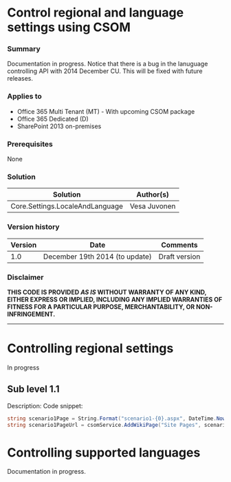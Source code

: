 # Control regional and language settings using CSOM #

### Summary ###
Documentation in progress.
Notice that there is a bug in the lanuguage controlling API with 2014 December CU. This will be fixed with future releases.

### Applies to ###
-  Office 365 Multi Tenant (MT) - With upcoming CSOM package
-  Office 365 Dedicated (D) 
-  SharePoint 2013 on-premises

### Prerequisites ###
None

### Solution ###
Solution | Author(s)
---------|----------
Core.Settings.LocaleAndLanguage | Vesa Juvonen

### Version history ###
Version  | Date | Comments
---------| -----| --------
1.0  | December 19th 2014 (to update) | Draft version

### Disclaimer ###
**THIS CODE IS PROVIDED *AS IS* WITHOUT WARRANTY OF ANY KIND, EITHER EXPRESS OR IMPLIED, INCLUDING ANY IMPLIED WARRANTIES OF FITNESS FOR A PARTICULAR PURPOSE, MERCHANTABILITY, OR NON-INFRINGEMENT.**


----------

# Controlling regional settings #
In progress


## Sub level 1.1 ##
Description:
Code snippet:
```C#
string scenario1Page = String.Format("scenario1-{0}.aspx", DateTime.Now.Ticks);
string scenario1PageUrl = csomService.AddWikiPage("Site Pages", scenario1Page);
```


# Controlling supported languages #
Documentation in progress.